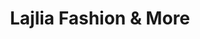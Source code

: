 ---
title: "Lajlia Fashion & More"
url: /linkenheim-hochstetten/lajlia-fashion-und-more/
shop: Kleidung
---
